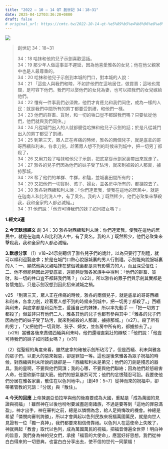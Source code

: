 ```yaml
---
title: "2022 – 10 – 14 QT 創世記 34：18~31"
date: 2025-04-12T03:36:28+0800
draft: false
# original_url: https://cmtc.tw/2022-10-14-qt-%e5%89%b5%e4%b8%96%e8%a8%98-34%ef%bc%9a1831
---
```


![](/images/qt.jpg)
> 創世記 34：18\~31
>
> 34：18 哈抹和他的兒子示劍喜歡這話。  
> 34：19 那少年人做這事並不遲延，因為他喜愛雅各的女兒；他在他父親家中也是人最尊重的。  
> 34：20 哈抹和他兒子示劍到本城的門口，對本城的人說：  
> 34：21 「這些人與我們和睦，不如許他們在這地居住，做買賣；這地也寬闊，足可容下他們。我們可以娶他們的女兒為妻，也可以把我們的女兒嫁給他們。  
> 34：22 惟有一件事我們必須做，他們才肯應允和我們同住，成為一樣的人民：就是我們中間所有的男丁都要受割禮，和他們一樣。  
> 34：23 他們的群畜、貨財，和一切的牲口豈不都歸我們嗎？只要依從他們，他們就與我們同住。」  
> 34：24 凡從城門出入的人就都聽從哈抹和他兒子示劍的話；於是凡從城門出入的男丁都受了割禮。  
> 34：25 到第三天，眾人正在疼痛的時候，雅各的兩個兒子，就是底拿的哥哥西緬和利未，各拿刀劍，趁著眾人想不到的時候來到城中，把一切男丁都殺了，  
> 34：26 又用刀殺了哈抹和他兒子示劍，把底拿從示劍家裏帶出來就走了。  
> 34：27 雅各的兒子們因為他們的妹子受了玷污，就來到被殺的人那裏，擄掠那城，  
> 34：28 奪了他們的羊群、牛群，和驢，並城裏田間所有的；  
> 34：29 又把他們一切貨財、孩子、婦女，並各房中所有的，都擄掠去了。  
> 34：30 雅各對西緬和利未說：「你們連累我，使我在這地的居民中，就是在迦南人和比利洗人中，有了臭名。我的人丁既然稀少，他們必聚集來擊殺我，我和全家的人都必滅絕。」  
> 34：31 他們說：「他豈可待我們的妹子如同妓女嗎？」

**1.經文3遍**

**2.今天默想經文**
創 34：30 雅各對西緬和利未說：你們連累我，使我在這地的居民中，就是在迦南人和比利洗人中，有了臭名。我的人丁既然稀少，他們必聚集來擊殺我，我和全家的人都必滅絕。

**3.默想分享**
（1）v18\~24示劍聽信了雅各兒子們的詭計，以為只要行了割禮，就可以順利迎娶底拿；於是在城門口熱心說服城裏的男人行割禮。示劍能夠說服城裏的人：一、顯然他與父親哈抹在整個城裏都是具有影響力的人，而且深受信任；二、他不但能夠因此迎娶底拿，還能夠從雅各家族手中得利：「他們的群畜、貨財，和一切的牲口豈不都歸我們嗎？」（v23）。所以雅各的眾子們與示劍其實都是各懷鬼胎，只是示劍沒想到因此招來滅城之禍。

v25 「到第三天，眾人正在疼痛的時候，雅各的兩個兒子，就是底拿的哥哥西緬和利未，各拿刀劍，趁著眾人想不到的時候來到城中，把一切男丁都殺了。」西緬與利未，與底拿都是利亞所生，愛護自己的妹妹，所以率先動手 —「把一切男丁都殺了」但並非只有他們二人，雅各其他的兒子也都有參與其中：「雅各的兒子們因為他們的妹子受了玷污，就來到被殺的人那裏，擄掠那城。」（v27）。殺了所有的男丁，「又把他們一切貨財、孩子、婦女，並各房中所有的，都擄掠去了。」（v29）當雅各後來責備西緬與利未時，他們還理直氣壯的辯駁：「他們說：「他豈可待我們的妹子如同妓女嗎？」（v31）

（2）從聖經的角度來看，雖然底拿的確被示劍所玷污了，但是西緬、利未與雅各的眾子們，以更大的惡來報惡，卻是罪加一等。這也是後來雅各為眾子祝福的時候，對西緬與利未所說的話卻是—「西緬和利未是弟兄；他們的刀劍是殘忍的器具。我的靈啊，不要與他們同謀；我的心哪，不要與他們聯絡；因為他們趁怒殺害人命，任意砍斷牛腿大筋。他們的怒氣暴烈可咒；他們的忿恨殘忍可詛。我要使他們分居在雅各家裏，散住在以色列地中。」（創49：5\~7）從神而來的祝福中，卻帶著管教的咒詛：「分居」與「散住」。

**4.今天的回應**
上帝揀選亞伯拉罕與他的後裔要成為大國，重點是「成為萬國的見證與祝福」！雖然神在以後也吩咐要滅盡迦南諸族，不過是要等到「這地的罪惡滿盈」，神才出手，神在審判之前，總是以憐憫為念，給人足夠悔改的機會。神總是希望「憐憫向審判誇勝」，所以才會興起以色列民族來祝福萬國萬民，就是向世人見證有一位「獨一真神」，我們都要來相信倚靠祂。以色列人在這使命上失敗了，神就興起「教會」取代以色列，成為萬國萬民的祝福，把福音傳遍全世界！明白神的旨意，我們身為神的兒女們，承接「福音的大使命」，應當好好思想，我們從神白白得來的一切恩典，也當白白分享出去，使不信的世代一同蒙福！
